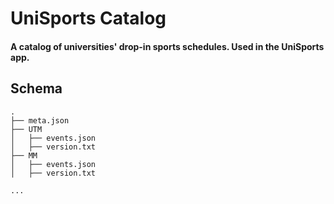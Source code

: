 # UniSports Catalog
#### A catalog of universities' drop-in sports schedules. Used in the UniSports app.


## Schema
```
.
├── meta.json
├── UTM
│   ├── events.json
│   ├── version.txt
├── MM
│   ├── events.json
│   ├── version.txt

...

```
